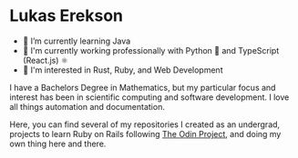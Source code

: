 # Lukas Erekson 

- 🌱 I’m currently learning Java
- 👷 I'm currently working professionally with Python 🐍 and TypeScript (React.js) ⚛️
- 🤔 I'm interested in Rust, Ruby, and Web Development

I have a Bachelors Degree in Mathematics, but my particular focus and interest has been in scientific computing and software development. I love all things automation and documentation.

Here, you can find several of my repositories I created as an undergrad, projects to learn Ruby on Rails following [The Odin Project](https://www.TheOdinProject.com/), and doing my own thing here and there.




<!-- - 🌱 I’m currently learning ...
- 💞️ I’m looking to collaborate on ...
- 📫 How to reach me ... -->

<!---
LukasErekson/LukasErekson is a ✨ special ✨ repository because its `README.md` (this file) appears on your GitHub profile.
You can click the Preview link to take a look at your changes.
--->
